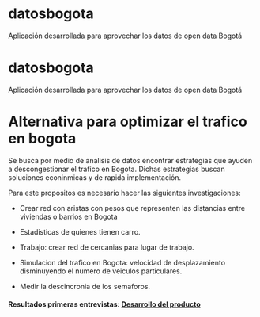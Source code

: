 # datosbogota
Aplicación desarrollada para aprovechar los datos de open data Bogotá

# datosbogota
Aplicación desarrollada para aprovechar los datos de open data Bogotá

# Alternativa para optimizar el trafico en bogota

Se busca por medio de analisis de datos encontrar estrategias que ayuden a descongestionar el trafico en Bogota. Dichas estrategias
buscan soluciones econinmicas y de rapida implementación.

Para este propositos es necesario hacer las siguientes investigaciones:

- Crear red con aristas con pesos que representen las distancias entre viviendas o barrios en Bogota

- Estadisticas de quienes tienen carro.

- Trabajo: crear red de cercanias para lugar de trabajo.

- Simulacion del trafico en Bogota: velocidad de desplazamiento disminuyendo el numero de veiculos particulares.

- Medir la descincronia de los semaforos.
#### Resultados primeras entrevistas: [Desarrollo del producto](desarrollo_producto.md)
